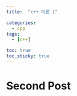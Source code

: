 ```yaml
---
title:  "c++ 이론 1" 

categories:
  - cpp
tags:
  - [c++]

toc: true
toc_sticky: true
---
```


# Second Post